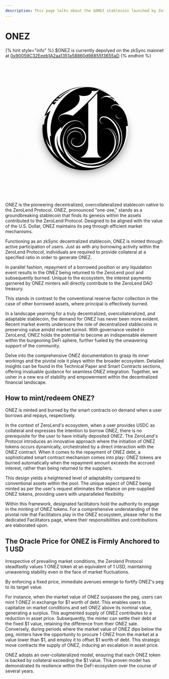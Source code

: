 ```yaml
---
description: This page talks about the $ONEZ stablecoin launched by ZeroLend
---
```


# ONEZ

{% hint style="info" %}
$ONEZ is currently depolyed on the zkSync mainnet at [0x90059C32Eeeb1A2aa1351a58860d98855f3655aD](https://explorer.zksync.io/address/0x90059C32Eeeb1A2aa1351a58860d98855f3655aD)
{% endhint %}

<figure><img src=".gitbook/assets/image (2) (1).png" alt=""><figcaption></figcaption></figure>

ONEZ is the pioneering decentralized, overcollateralized stablecoin native to the ZeroLend Protocol. ONEZ, pronounced "one-zee," stands as a groundbreaking stablecoin that finds its genesis within the assets contributed to the ZeroLend Protocol. Designed to be aligned with the value of the U.S. Dollar, ONEZ maintains its peg through efficient market mechanisms.

Functioning as an zkSync decentralized stablecoin, ONEZ is minted through active participation of users. Just as with any borrowing activity within the ZeroLend Protocol, individuals are required to provide collateral at a specified ratio in order to generate ONEZ.&#x20;

In parallel fashion, repayment of a borrowed position or any liquidation event results in the ONEZ being returned to the ZeroLend pool and subsequently burned. Unique to the ecosystem, the interest payments garnered by ONEZ minters will directly contribute to the ZeroLend DAO treasury.&#x20;

This stands in contrast to the conventional reserve factor collection in the case of other borrowed assets, where principal is effectively burned.

In a landscape yearning for a truly decentralized, overcollateralized, and adaptable stablecoin, the demand for ONEZ has never been more evident. Recent market events underscore the role of decentralized stablecoins in preserving value amidst market turmoil. With governance vested in ZeroLend, ONEZ holds the potential to become an indispensable element within the burgeoning DeFi sphere, further fueled by the unwavering support of the community.

Delve into the comprehensive ONEZ documentation to grasp its inner workings and the pivotal role it plays within the broader ecosystem. Detailed insights can be found in the Technical Paper and Smart Contracts sections, offering invaluable guidance for seamless ONEZ integration. Together, we usher in a new era of stability and empowerment within the decentralized financial landscape.

## How to mint/redeem ONEZ?

ONEZ is minted and burned by the smart contracts on demand when a user borrows and repays, respectively.

In the context of ZeroLend's ecosystem, when a user provides USDC as collateral and expresses the intention to borrow ONEZ, there is no prerequisite for the user to have initially deposited ONEZ. The ZeroLend's Protocol introduces an innovative approach where the initiation of ONEZ tokens occurs dynamically, orchestrated by a direct interaction with the ONEZ contract. When it comes to the repayment of ONEZ debt, a sophisticated smart contract mechanism comes into play: ONEZ tokens are burned automatically when the repayment amount exceeds the accrued interest, rather than being returned to the suppliers.

This design yields a heightened level of adaptability compared to conventional assets within the pool. The unique aspect of ONEZ being minted as per the user's request eliminates the reliance on pre-supplied ONEZ tokens, providing users with unparalleled flexibility.

Within this framework, designated facilitators hold the authority to engage in the minting of ONEZ tokens. For a comprehensive understanding of the pivotal role that Facilitators play in the ONEZ ecosystem, please refer to the dedicated Facilitators page, where their responsibilities and contributions are elaborated upon.

## The Oracle Price for ONEZ is Firmly Anchored to 1 USD

Irrespective of prevailing market conditions, the Zerolend Protocol steadfastly values 1 ONEZ token at an equivalent of 1 USD, maintaining unwavering stability even in the face of market fluctuations.

By enforcing a fixed price, immediate avenues emerge to fortify ONEZ's peg to its target value.

For instance, when the market value of ONEZ surpasses the peg, users can mint 1 ONEZ in exchange for $1 worth of debt. This enables users to capitalize on market conditions and sell ONEZ above its nominal value, generating a surplus. This augmented supply of ONEZ contributes to a reduction in asset price. Subsequently, the minter can settle their debt at the fixed $1 value, retaining the difference from their ONEZ sale. Conversely, during periods where the market value of ONEZ dips below the peg, minters have the opportunity to procure 1 ONEZ from the market at a value lower than $1, and employ it to offset $1 worth of debt. This strategic move contracts the supply of ONEZ, inducing an escalation in asset price.

ONEZ adopts an over-collateralized model, ensuring that each ONEZ token is backed by collateral exceeding the $1 value. This proven model has demonstrated its resilience within the DeFi ecosystem over the course of several years.
